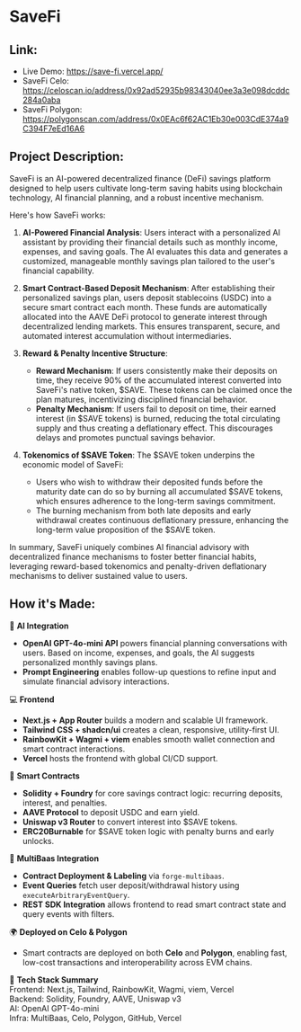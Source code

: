 # SaveFi

## Link:

- Live Demo: https://save-fi.vercel.app/
- SaveFi Celo: https://celoscan.io/address/0x92ad52935b98343040ee3a3e098dcddc284a0aba
- SaveFi Polygon: https://polygonscan.com/address/0x0EAc6f62AC1Eb30e003CdE374a9C394F7eEd16A6

## Project Description:

SaveFi is an AI-powered decentralized finance (DeFi) savings platform designed to help users cultivate long-term saving habits using blockchain technology, AI financial planning, and a robust incentive mechanism.   &#x20;

Here's how SaveFi works: &#x20;

1. **AI-Powered Financial Analysis**: Users interact with a personalized AI assistant by providing their financial details such as monthly income, expenses, and saving goals. The AI evaluates this data and generates a customized, manageable monthly savings plan tailored to the user's financial capability. &#x20;

2. **Smart Contract-Based Deposit Mechanism**: After establishing their personalized savings plan, users deposit stablecoins (USDC) into a secure smart contract each month. These funds are automatically allocated into the AAVE DeFi protocol to generate interest through decentralized lending markets. This ensures transparent, secure, and automated interest accumulation without intermediaries. &#x20;

3. **Reward & Penalty Incentive Structure**: &#x20;

   - **Reward Mechanism**: If users consistently make their deposits on time, they receive 90% of the accumulated interest converted into SaveFi's native token, \$SAVE. These tokens can be claimed once the plan matures, incentivizing disciplined financial behavior. &#x20;
   - **Penalty Mechanism**: If users fail to deposit on time, their earned interest (in \$SAVE tokens) is burned, reducing the total circulating supply and thus creating a deflationary effect. This discourages delays and promotes punctual savings behavior. &#x20;

4. **Tokenomics of \$SAVE Token**: The \$SAVE token underpins the economic model of SaveFi: &#x20;

   - Users who wish to withdraw their deposited funds before the maturity date can do so by burning all accumulated \$SAVE tokens, which ensures adherence to the long-term savings commitment. &#x20;
   - The burning mechanism from both late deposits and early withdrawal creates continuous deflationary pressure, enhancing the long-term value proposition of the \$SAVE token. &#x20;

In summary, SaveFi uniquely combines AI financial advisory with decentralized finance mechanisms to foster better financial habits, leveraging reward-based tokenomics and penalty-driven deflationary mechanisms to deliver sustained value to users. &#x20;

## How it's Made:

🧠 **AI Integration**

- **OpenAI GPT-4o-mini API** powers financial planning conversations with users. Based on income, expenses, and goals, the AI suggests personalized monthly savings plans.
- **Prompt Engineering** enables follow-up questions to refine input and simulate financial advisory interactions.

💻 **Frontend**

- **Next.js + App Router** builds a modern and scalable UI framework.
- **Tailwind CSS + shadcn/ui** creates a clean, responsive, utility-first UI.
- **RainbowKit + Wagmi + viem** enables smooth wallet connection and smart contract interactions.
- **Vercel** hosts the frontend with global CI/CD support.

🧾 **Smart Contracts**

- **Solidity + Foundry** for core savings contract logic: recurring deposits, interest, and penalties.
- **AAVE Protocol** to deposit USDC and earn yield.
- **Uniswap v3 Router** to convert interest into $SAVE tokens.
- **ERC20Burnable** for $SAVE token logic with penalty burns and early unlocks.

🧩 **MultiBaas Integration**

- **Contract Deployment & Labeling** via `forge-multibaas`.
- **Event Queries** fetch user deposit/withdrawal history using `executeArbitraryEventQuery`.
- **REST SDK Integration** allows frontend to read smart contract state and query events with filters.

🌍 **Deployed on Celo & Polygon**

- Smart contracts are deployed on both **Celo** and **Polygon**, enabling fast, low-cost transactions and interoperability across EVM chains.

🔗 **Tech Stack Summary**  
Frontend: Next.js, Tailwind, RainbowKit, Wagmi, viem, Vercel  
Backend: Solidity, Foundry, AAVE, Uniswap v3  
AI: OpenAI GPT-4o-mini  
Infra: MultiBaas, Celo, Polygon, GitHub, Vercel
